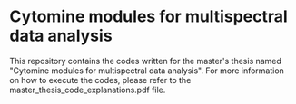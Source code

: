 # Cytomine modules for multispectral data analysis
This repository contains the codes written for the master's thesis named "Cytomine modules for multispectral data analysis". For more information on how to execute the codes, please refer to the master_thesis_code_explanations.pdf file.
